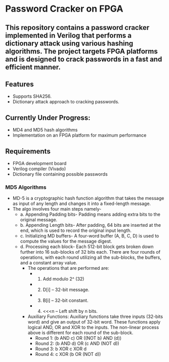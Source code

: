 # Password Cracker on FPGA

This repository contains a password cracker implemented in Verilog that performs a dictionary attack using various hashing algorithms. The project targets FPGA platforms and is designed to crack passwords in a fast and efficient manner.
----------------

## Features
- Supports SHA256.
- Dictionary attack approach to cracking passwords.

## Currently Under Progress:
-  MD4 and MD5 hash algorithms
- Implementation on an FPGA platform for maximum performance

## Requirements
- FPGA development board
- Verilog compiler (Vivado)
- Dictionary file containing possible passwords

### MD5 Algorithms
- MD-5 is a cryptographic hash function algorithm that takes the message as input of any length and changes it into a fixed-length message.
- The algo involves four main steps namely-
    - a. Appending Padding bits- Padding means adding extra bits to the original message.
    - b. Appending Length bits- After padding, 64 bits are inserted at the end, which is used to record the original input length. 
    - c. Initializing MD buffers- A four-word buffer (A, B, C, D) is used to compute the values for the message digest.
    - d. Processing each block- Each 512-bit block gets broken down further into 16 sub-blocks of 32 bits each. There are         four rounds of operations, with each round utilizing all the sub-blocks, the buffers, and a constant array value. 
        - The operations that are performed are:
            - 1. Add modulo 2^ (32)
            - 2. D[i] – 32-bit message.
            - 3. B[i] – 32-bit constant.
            - 4. <<<n – Left shift by n bits.
        - Auxiliary Functions: Auxiliary functions take three inputs (32-bits word) and give an output of 32-bit word. These functions apply logical AND, OR and XOR to the inputs. The non-linear process above is different for each round of the sub-block.
            - Round 1: (b AND c) OR ((NOT b) AND (d))
            - Round 2: (b AND d) OR (c AND (NOT d))
            - Round 3: b XOR c XOR d
            - Round 4: c XOR (b OR (NOT d))


